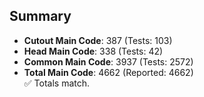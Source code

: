 ## Summary

- **Cutout Main Code**: 387 (Tests: 103)  
- **Head Main Code**: 338 (Tests: 42)  
- **Common Main Code**: 3937 (Tests: 2572)  
- **Total Main Code**: 4662 (Reported: 4662)  
✅ Totals match.
